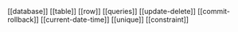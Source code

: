 [[database]]
[[table]]
[[row]]
[[queries]]
[[update-delete]]
[[commit-rollback]]
[[current-date-time]]
[[unique]]
[[constraint]]
